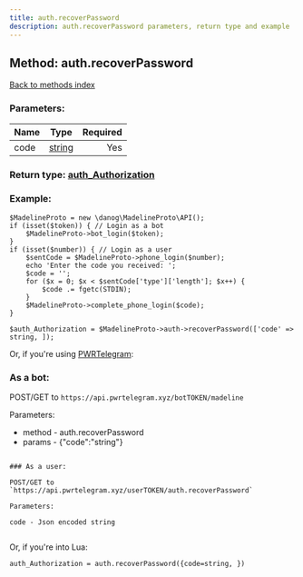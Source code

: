 ```yaml
---
title: auth.recoverPassword
description: auth.recoverPassword parameters, return type and example
---
```

## Method: auth.recoverPassword  
[Back to methods index](index.md)


### Parameters:

| Name     |    Type       | Required |
|----------|:-------------:|---------:|
|code|[string](../types/string.md) | Yes|


### Return type: [auth\_Authorization](../types/auth_Authorization.md)

### Example:


```
$MadelineProto = new \danog\MadelineProto\API();
if (isset($token)) { // Login as a bot
    $MadelineProto->bot_login($token);
}
if (isset($number)) { // Login as a user
    $sentCode = $MadelineProto->phone_login($number);
    echo 'Enter the code you received: ';
    $code = '';
    for ($x = 0; $x < $sentCode['type']['length']; $x++) {
        $code .= fgetc(STDIN);
    }
    $MadelineProto->complete_phone_login($code);
}

$auth_Authorization = $MadelineProto->auth->recoverPassword(['code' => string, ]);
```

Or, if you're using [PWRTelegram](https://pwrtelegram.xyz):

### As a bot:

POST/GET to `https://api.pwrtelegram.xyz/botTOKEN/madeline`

Parameters:

* method - auth.recoverPassword
* params - {"code":"string"}

```

### As a user:

POST/GET to `https://api.pwrtelegram.xyz/userTOKEN/auth.recoverPassword`

Parameters:

code - Json encoded string


```

Or, if you're into Lua:

```
auth_Authorization = auth.recoverPassword({code=string, })
```

